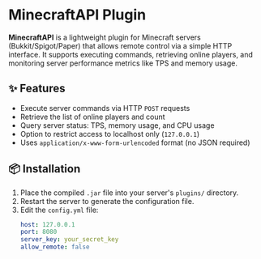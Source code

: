 # MinecraftAPI Plugin

**MinecraftAPI** is a lightweight plugin for Minecraft servers (Bukkit/Spigot/Paper) that allows remote control via a simple HTTP interface. It supports executing commands, retrieving online players, and monitoring server performance metrics like TPS and memory usage.

## ✨ Features

- Execute server commands via HTTP `POST` requests
- Retrieve the list of online players and count
- Query server status: TPS, memory usage, and CPU usage
- Option to restrict access to localhost only (`127.0.0.1`)
- Uses `application/x-www-form-urlencoded` format (no JSON required)

## 📦 Installation

1. Place the compiled `.jar` file into your server's `plugins/` directory.
2. Restart the server to generate the configuration file.
3. Edit the `config.yml` file:
   ```yaml
   host: 127.0.0.1
   port: 8080
   server_key: your_secret_key
   allow_remote: false

